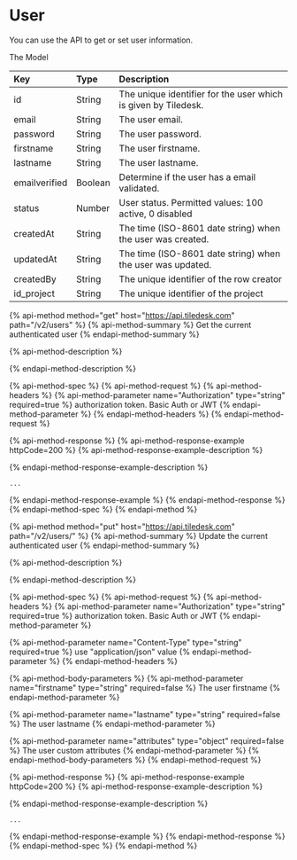 # User

You can use the API to get or set user information.

The Model

| Key | Type | Description |
| :--- | :--- | :--- |
| id | String | The unique identifier for the user which is given by Tiledesk. |
| email | String | The user email. |
| password | String | The user password. |
| firstname | String | The user firstname. |
| lastname | String | The user lastname. |
| emailverified | Boolean | Determine if the user has a email validated. |
| status | Number | User status. Permitted values: 100 active, 0 disabled |
| createdAt | String | The time \(ISO-8601 date string\) when the user was created. |
| updatedAt | String | The time \(ISO-8601 date string\) when the user was updated. |
| createdBy | String | The unique identifier of the row creator |
| id\_project | String | The unique identifier of the project |

{% api-method method="get" host="https://api.tiledesk.com" path="/v2/users" %}
{% api-method-summary %}
Get the current authenticated user
{% endapi-method-summary %}

{% api-method-description %}

{% endapi-method-description %}

{% api-method-spec %}
{% api-method-request %}
{% api-method-headers %}
{% api-method-parameter name="Authorization" type="string" required=true %}
authorization token. Basic Auth or JWT
{% endapi-method-parameter %}
{% endapi-method-headers %}
{% endapi-method-request %}

{% api-method-response %}
{% api-method-response-example httpCode=200 %}
{% api-method-response-example-description %}

{% endapi-method-response-example-description %}

```text
...
```
{% endapi-method-response-example %}
{% endapi-method-response %}
{% endapi-method-spec %}
{% endapi-method %}

{% api-method method="put" host="https://api.tiledesk.com" path="/v2/users/" %}
{% api-method-summary %}
Update the current authenticated user
{% endapi-method-summary %}

{% api-method-description %}

{% endapi-method-description %}

{% api-method-spec %}
{% api-method-request %}
{% api-method-headers %}
{% api-method-parameter name="Authorization" type="string" required=true %}
authorization token. Basic Auth or JWT
{% endapi-method-parameter %}

{% api-method-parameter name="Content-Type" type="string" required=true %}
use "application/json" value
{% endapi-method-parameter %}
{% endapi-method-headers %}

{% api-method-body-parameters %}
{% api-method-parameter name="firstname" type="string" required=false %}
The user firstname
{% endapi-method-parameter %}

{% api-method-parameter name="lastname" type="string" required=false %}
The user lastname
{% endapi-method-parameter %}

{% api-method-parameter name="attributes" type="object" required=false %}
The user custom attributes
{% endapi-method-parameter %}
{% endapi-method-body-parameters %}
{% endapi-method-request %}

{% api-method-response %}
{% api-method-response-example httpCode=200 %}
{% api-method-response-example-description %}

{% endapi-method-response-example-description %}

```text
...
```
{% endapi-method-response-example %}
{% endapi-method-response %}
{% endapi-method-spec %}
{% endapi-method %}

